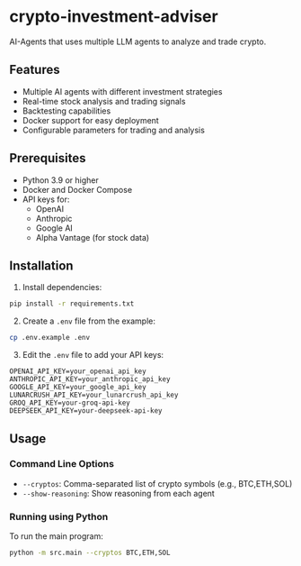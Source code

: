# crypto-investment-adviser

AI-Agents that uses multiple LLM agents to analyze and trade crypto.

## Features

- Multiple AI agents with different investment strategies
- Real-time stock analysis and trading signals
- Backtesting capabilities
- Docker support for easy deployment
- Configurable parameters for trading and analysis

## Prerequisites

- Python 3.9 or higher
- Docker and Docker Compose
- API keys for:
  - OpenAI
  - Anthropic
  - Google AI
  - Alpha Vantage (for stock data)

## Installation


1. Install dependencies:
```bash
pip install -r requirements.txt
```

2. Create a `.env` file from the example:
```bash
cp .env.example .env
```

3. Edit the `.env` file to add your API keys:
```env
OPENAI_API_KEY=your_openai_api_key
ANTHROPIC_API_KEY=your_anthropic_api_key
GOOGLE_API_KEY=your_google_api_key
LUNARCRUSH_API_KEY=your_lunarcrush_api_key
GROQ_API_KEY=your-groq-api-key
DEEPSEEK_API_KEY=your-deepseek-api-key
```

## Usage


### Command Line Options

- `--cryptos`: Comma-separated list of crypto symbols (e.g., BTC,ETH,SOL)
- `--show-reasoning`: Show reasoning from each agent

### Running using Python

To run the main program:
```bash
python -m src.main --cryptos BTC,ETH,SOL
```




